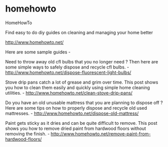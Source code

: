 # homehowto
HomeHowTo

Find easy to do diy guides on cleaning and managing your home better

http://www.homehowto.net/

Here are some sample guides -

Need to throw away old cfl bulbs that you no longer need ? Then here are some simple ways to safely dispose and recycle cfl bulbs. - http://www.homehowto.net/dispose-fluorescent-light-bulbs/

Stove drip pans catch a lot of grease and grim over time. This post shows you how to clean them easily and quickly using simple home cleaning utilities. - http://www.homehowto.net/clean-stove-drip-pans/

Do you have an old unusable mattress that you are planning to dispose off ? Here are some tips on how to properly dispose and recycle old used mattresses. - http://www.homehowto.net/dispose-old-mattress/

Paint gets sticky as it dries and can be quite difficult to remove. This post shows you how to remove dried paint from hardwood floors without removing the finish. - http://www.homehowto.net/remove-paint-from-hardwood-floors/

